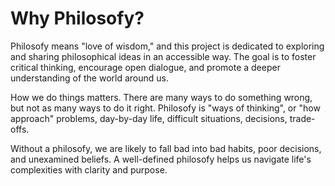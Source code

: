 # Why Philosofy?

Philosofy means "love of wisdom," and this project is dedicated to exploring and sharing philosophical ideas in an accessible way. The goal is to foster critical thinking, encourage open dialogue, and promote a deeper understanding of the world around us.

How we do things matters. There are many ways to do something wrong, but not as many ways to do it right. Philosofy is "ways of thinking", or "how approach" problems, day-by-day life, difficult situations, decisions, trade-offs.

Without a philosofy, we are likely to fall bad into bad habits, poor decisions, and unexamined beliefs. A well-defined philosofy helps us navigate life's complexities with clarity and purpose.
